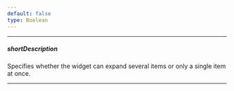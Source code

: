 ```yaml
---
default: false
type: Boolean
---
```

---
##### shortDescription
Specifies whether the widget can expand several items or only a single item at once.

---
